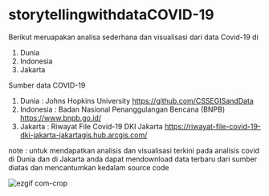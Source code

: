 # storytellingwithdataCOVID-19
Berikut meruapakan analisa sederhana dan visualisasi dari data Covid-19 di
  1. Dunia
  2. Indonesia
  3. Jakarta
  
Sumber data COVID-19

1. Dunia : Johns Hopkins University
   https://github.com/CSSEGISandData
2. Indonesia : Badan Nasional Penanggulangan Bencana (BNPB)
   https://www.bnpb.go.id/
3. Jakarta : Riwayat File Covid-19 DKI Jakarta
   https://riwayat-file-covid-19-dki-jakarta-jakartagis.hub.arcgis.com/
   
 note : 
 untuk mendapatkan analisis dan visualisasi terkini pada analisis covid di Dunia dan di Jakarta
 anda dapat mendownload data terbaru dari sumber diatas dan mencantumkan kedalam source code
   
   ![ezgif com-crop](https://user-images.githubusercontent.com/52824290/87219097-bd75cc00-c382-11ea-949d-48f717b9a1b6.gif)
   
  
